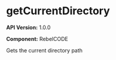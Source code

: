 # getCurrentDirectory

**API Version:** 1.0.0

**Component:** RebelCODE

Gets the current directory path

